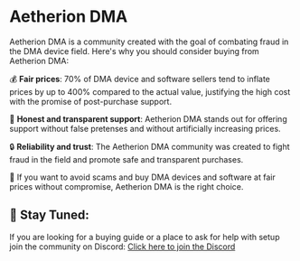 # Aetherion DMA

Aetherion DMA is a community created with the goal of combating fraud in the DMA device field. Here's why you should consider buying from Aetherion DMA:

💰 **Fair prices**: 70% of DMA device and software sellers tend to inflate prices by up to 400% compared to the actual value, justifying the high cost with the promise of post-purchase support.

🤝 **Honest and transparent support**: Aetherion DMA stands out for offering support without false pretenses and without artificially increasing prices.

🔒 **Reliability and trust**: The Aetherion DMA community was created to fight fraud in the field and promote safe and transparent purchases.

🚫 If you want to avoid scams and buy DMA devices and software at fair prices without compromise, Aetherion DMA is the right choice.



## 📌 Stay Tuned:
If you are looking for a buying guide or a place to ask for help with setup join the community on Discord: [Click here to join the Discord](https://discord.gg/E6KT5Zp8)
